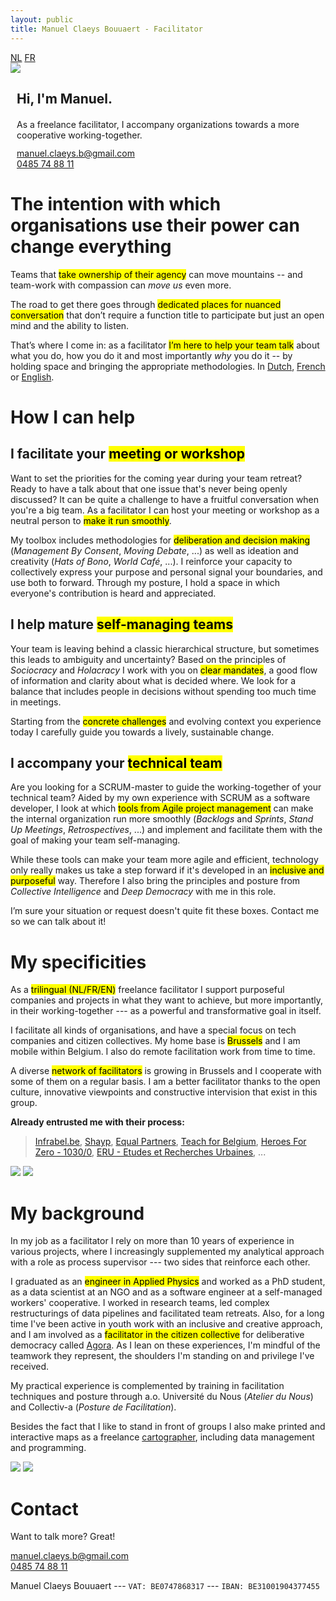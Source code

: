 ```yaml
---
layout: public
title: Manuel Claeys Bouuaert - Facilitator
---
```

<div class="language-box">
    <a href="/facili_nl" class="language">NL</a>
    <a href="/facili_fr" class="language">FR</a>
</div>
<div class="image-box">
    <img src="img/manuel.jpg">
    <div style="margin:auto 10px">
        <h2>Hi, I'm Manuel.</h2>
        <div style="margin-top: 20px;">
            As a freelance facilitator, I accompany organizations towards a more cooperative working-together.
        </div>
        <div style="margin-top: 12px;">
            <a href="mailto:manuel.claeys.b@gmail.com" class="email">manuel.claeys.b@gmail.com</a><br>
            <a href="tel:+32485748811" class="phone">0485 74 88 11</a>
        </div>
    </div>
</div>

<h1 class="with-margin-top">The intention with which organisations use their power can change everything</h1>

Teams that <mark>take ownership of their agency</mark> can move mountains -- and team-work with compassion can *move us* even more.

The road to get there goes through <mark>dedicated places for nuanced conversation</mark> that don’t require a function title to participate but just an open mind and the ability to listen.

That’s where I come in: as a facilitator <mark>I’m here to help your team talk</mark> about what you do, how you do it and most importantly *why* you do it -- by holding space and bringing the appropriate methodologies. In <a href="/facili_nl" class="language">Dutch</a>, <a href="/facili_fr" class="language">French</a> or <a href="/facili" class="language">English</a>.

<h1 class="with-margin-top">How I can help</h1>

<div class="focus" markdown="1">

## I facilitate your <mark>meeting or workshop</mark>

Want to set the priorities for the coming year during your team retreat? Ready to have a talk about that one issue that's never being openly discussed? It can be quite a challenge to have a fruitful conversation when you're a big team. As a facilitator I can host your meeting or workshop as a neutral person to <mark>make it run smoothly</mark>. 

My toolbox includes methodologies for <mark>deliberation and decision making</mark> (*Management By Consent*, *Moving Debate*, ...) as well as ideation and creativity (*Hats of Bono*, *World Café*, ...). I reinforce your capacity to collectively express your purpose and personal signal your boundaries, and use both to forward. Through my posture, I hold a space in which everyone's contribution is heard and appreciated.

</div>

<div class="focus" markdown="1">

## I help mature <mark>self-managing teams</mark>

Your team is leaving behind a classic hierarchical structure, but sometimes this leads to ambiguity and uncertainty? Based on the principles of *Sociocracy* and *Holacracy* I work with you on <mark>clear mandates</mark>, a good flow of information and clarity about what is decided where. We look for a balance that includes people in decisions without spending too much time in meetings.

Starting from the <mark>concrete challenges</mark> and evolving context you experience today I carefully guide you towards a lively, sustainable change.

</div>

<div class="focus" markdown="1">

## I accompany your <mark>technical team</mark>

Are you looking for a SCRUM-master to guide the working-together of your technical team? Aided by my own experience with SCRUM as a software developer, I look at which <mark>tools from Agile project management</mark> can make the internal organization run more smoothly (*Backlogs* and *Sprints*, *Stand Up Meetings*, *Retrospectives*, ...) and implement and facilitate them with the goal of making your team self-managing. 

While these tools can make your team more agile and efficient, technology only really makes us take a step forward if it's developed in an <mark>inclusive and purposeful</mark> way. Therefore I also bring the principles and posture from *Collective Intelligence* and *Deep Democracy* with me in this role.

</div>

I’m sure your situation or request doesn't quite fit these boxes. Contact me so we can talk about it!

<h1 class="with-margin-top">My specificities</h1>

As a <mark>trilingual (NL/FR/EN)</mark> freelance facilitator I support purposeful companies and projects in what they want to achieve, but more importantly, in their working-together --- as a powerful and transformative goal in itself.

I facilitate all kinds of organisations, and have a special focus on tech companies and citizen collectives. My home base is <mark>Brussels</mark> and I am mobile within Belgium. I also do remote facilitation work from time to time.

A diverse <mark>network of facilitators</mark> is growing in Brussels and I cooperate with some of them on a regular basis. I am a better facilitator thanks to the open culture, innovative viewpoints and constructive intervision that exist in this group.

**Already entrusted me with their process:**

> [Infrabel.be](https://infrabel.be), [Shayp](https://shayp.com/), [Equal Partners](https://equal-partners.eu/), [Teach for Belgium](https://teachforbelgium.be/), [Heroes For Zero - 1030/0](https://heroesforzero.be/), [ERU - Etudes et Recherches Urbaines](https://eru-urbanisme.be/), ...

<div class="image-box">
    <img src="img/freelance_2.jpg"/>
    <img src="img/freelance_4.jpg"/>
</div>

<h1 class="with-margin-top">My background</h1>

In my job as a facilitator I rely on more than 10 years of experience in various projects, where I increasingly supplemented my analytical approach with a role as process supervisor --- two sides that reinforce each other.

I graduated as an <mark>engineer in Applied Physics</mark> and worked as a PhD student, as a data scientist at an NGO and as a software engineer at a self-managed workers' cooperative. I worked in research teams, led complex restructurings of data pipelines and facilitated team retreats. Also, for a long time I've been active in youth work with an inclusive and creative approach, and I am involved as a <mark>facilitator in the citizen collective</mark> for deliberative democracy called [Agora](https://agora.brussels). As I lean on these experiences, I'm mindful of the teamwork they represent, the shoulders I'm standing on and privilege I've received.

My practical experience is complemented by training in facilitation techniques and posture through a.o. Université du Nous (*Atelier du Nous*) and Collectiv-a (*Posture de Facilitation*).

Besides the fact that I like to stand in front of groups I also make printed and interactive maps as a freelance <a href="/carto" class="internal">cartographer</a>, including data management and programming.

<div class="image-box">
    <img src="img/freelance_1.jpg"/>
    <img src="img/freelance_3.jpg"/>
</div>

<h1 class="with-margin-top">Contact</h1>

Want to talk more? Great!

<div class="focus" markdown="1">
<a href="mailto:manuel.claeys.b@gmail.com" class="email">manuel.claeys.b@gmail.com</a><br>
<a href="tel:+32485748811" class="phone">0485 74 88 11</a>
</div>

Manuel Claeys Bouuaert --- `VAT: BE0747868317` --- `IBAN: BE31001904377455`

